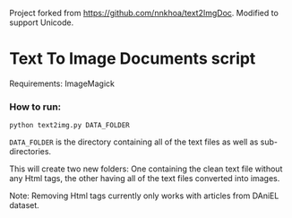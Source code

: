 Project forked from https://github.com/nnkhoa/text2ImgDoc. Modified to support Unicode.

# Text To Image Documents script

Requirements: ImageMagick 

### How to run: 

```python text2img.py DATA_FOLDER```

```DATA_FOLDER``` is the directory containing all of the text files as well as sub-directories.

This will create two new folders: One containing the clean text file without any Html tags, the other having all of the text files converted into images.

Note: Removing Html tags currently only works with articles from DAniEL dataset.

